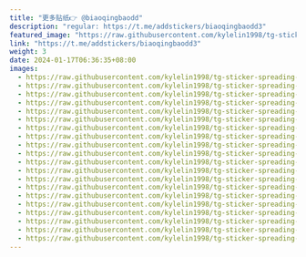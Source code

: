 ```yaml
---
title: "更多贴纸👉 @biaoqingbaodd"
description: "regular: https://t.me/addstickers/biaoqingbaodd3"
featured_image: "https://raw.githubusercontent.com/kylelin1998/tg-sticker-spreading-worldwide-images/main/img/1dc42920-30a4-4d1b-9d45-e904e97daf9a.jpg"
link: "https://t.me/addstickers/biaoqingbaodd3"
weight: 3
date: 2024-01-17T06:36:35+08:00
images:
  - https://raw.githubusercontent.com/kylelin1998/tg-sticker-spreading-worldwide-images/main/img/1dc42920-30a4-4d1b-9d45-e904e97daf9a.jpg
  - https://raw.githubusercontent.com/kylelin1998/tg-sticker-spreading-worldwide-images/main/img/d39062cc-2b7d-4ac0-8dbb-9f688100c075.jpg
  - https://raw.githubusercontent.com/kylelin1998/tg-sticker-spreading-worldwide-images/main/img/ccf67dfb-1243-4909-bc43-f4355842f27c.jpg
  - https://raw.githubusercontent.com/kylelin1998/tg-sticker-spreading-worldwide-images/main/img/aae912fd-53c0-422d-9168-d582c052ce90.jpg
  - https://raw.githubusercontent.com/kylelin1998/tg-sticker-spreading-worldwide-images/main/img/8a27a194-b688-4179-9d9c-e33a29496b72.jpg
  - https://raw.githubusercontent.com/kylelin1998/tg-sticker-spreading-worldwide-images/main/img/248a7d69-8cdd-4cae-b3d3-727a3430af33.jpg
  - https://raw.githubusercontent.com/kylelin1998/tg-sticker-spreading-worldwide-images/main/img/c7a508c1-ce25-4c2b-b646-7e4de810dab3.jpg
  - https://raw.githubusercontent.com/kylelin1998/tg-sticker-spreading-worldwide-images/main/img/4e019743-0d64-4862-94ea-302453c93490.jpg
  - https://raw.githubusercontent.com/kylelin1998/tg-sticker-spreading-worldwide-images/main/img/8aa35b64-9207-40ea-955c-a7aefca6900f.jpg
  - https://raw.githubusercontent.com/kylelin1998/tg-sticker-spreading-worldwide-images/main/img/58cc7dcb-9024-4dc0-a49e-49ad4bc7e496.jpg
  - https://raw.githubusercontent.com/kylelin1998/tg-sticker-spreading-worldwide-images/main/img/c2fc8161-d5ac-4e2f-908c-febeb815f66d.jpg
  - https://raw.githubusercontent.com/kylelin1998/tg-sticker-spreading-worldwide-images/main/img/2c602ddd-34ef-40b3-aa4f-e49c45bd1f1f.jpg
  - https://raw.githubusercontent.com/kylelin1998/tg-sticker-spreading-worldwide-images/main/img/c51be752-4206-42b4-8350-cf83ce2ae6cf.jpg
  - https://raw.githubusercontent.com/kylelin1998/tg-sticker-spreading-worldwide-images/main/img/1b746538-5136-4209-b663-1521d69fd66d.jpg
  - https://raw.githubusercontent.com/kylelin1998/tg-sticker-spreading-worldwide-images/main/img/8e68be4e-6ca5-4b7b-b591-95519e6827ba.jpg
  - https://raw.githubusercontent.com/kylelin1998/tg-sticker-spreading-worldwide-images/main/img/154a5652-8096-43d4-9c36-dc6c276af9f6.jpg
  - https://raw.githubusercontent.com/kylelin1998/tg-sticker-spreading-worldwide-images/main/img/abbd4419-2313-44ed-a050-951ed0c95b9a.jpg
  - https://raw.githubusercontent.com/kylelin1998/tg-sticker-spreading-worldwide-images/main/img/4a9894b9-ae73-496a-9142-06160e3e4118.jpg
  - https://raw.githubusercontent.com/kylelin1998/tg-sticker-spreading-worldwide-images/main/img/74f24a9f-2da6-4c89-aade-126eb5895f12.jpg
  - https://raw.githubusercontent.com/kylelin1998/tg-sticker-spreading-worldwide-images/main/img/28895868-c29b-4cfd-bd2a-a0ded6267d0f.jpg
---
```

